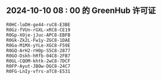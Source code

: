 ## 2024-10-10 08 : 00 的 GreenHub 许可证
```
R0HC-loDH-ge44-ruC8-E3BE
R0Gz-fVUn-rGXL-xRC8-CE19
R0Gp-XOje-jJuc-APC8-EBFB
R0Gk-Zk2L-Fw1y-ZGC8-1DAE
R0Ga-M1MX-yYLe-XGC8-F59E
R0GQ-ArH2-rHOp-S5C8-2877
R0GO-Dskh-hRfb-04C8-2FB7
R0GL-CQOM-khtk-2wC8-7DCF
R0FP-Ayut-JBOw-DGC8-24C7
R0FG-LnIy-vfrs-aTC8-E531
```
